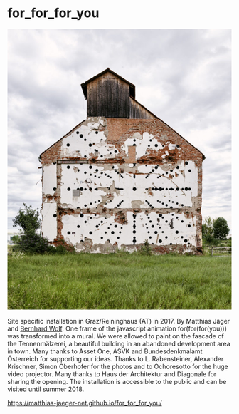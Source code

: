 # for_for_for_you

![for_for_for_you](img/front.jpg)


Site specific installation in Graz/Reininghaus (AT) in 2017. By Matthias Jäger and [Bernhard Wolf](https://bernhardwolf.at/). One frame of the javascript animation for(for(for(you))) was transformed into a mural. We were allowed to paint on the fascade of the Tennenmälzerei, a beautiful building in an abandoned development area in town. Many thanks to Asset One, ASVK and Bundesdenkmalamt Österreich for supporting our ideas. Thanks to L. Rabensteiner, Alexander Krischner, Simon Oberhofer for the photos and to Ochoresotto for the huge video projector. Many thanks to Haus der Architektur and Diagonale for sharing the opening. The installation is accessible to the public and can be visited until summer 2018.

https://matthias-jaeger-net.github.io/for_for_for_you/
